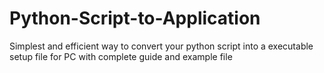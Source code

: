 # Python-Script-to-Application
Simplest and efficient way to convert your python script into a executable setup file for PC with complete guide and example file
